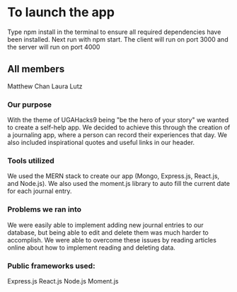 # To launch the app

Type npm install in the terminal to ensure all required dependencies have been installed. Next run with npm start. The client will run on port 3000 and the server will run on port 4000

## All members

Matthew Chan
Laura Lutz

### Our purpose

With the theme of UGAHacks9 being "be the hero of your story" we wanted to create a self-help app. We decided to achieve this through the creation of a journaling app, where a person can record their experiences that day. We also included inspirational quotes and useful links in our header.

### Tools utilized

We used the MERN stack to create our app (Mongo, Express.js, React.js, and Node.js). We also used the moment.js library to auto fill the current date for each journal entry.

### Problems we ran into

We were easily able to implement adding new journal entries to our database, but being able to edit and delete them was much harder to accomplish. We were able to overcome these issues by reading articles online about how to implement reading and deleting data.

### Public frameworks used:

Express.js
React.js
Node.js
Moment.js


